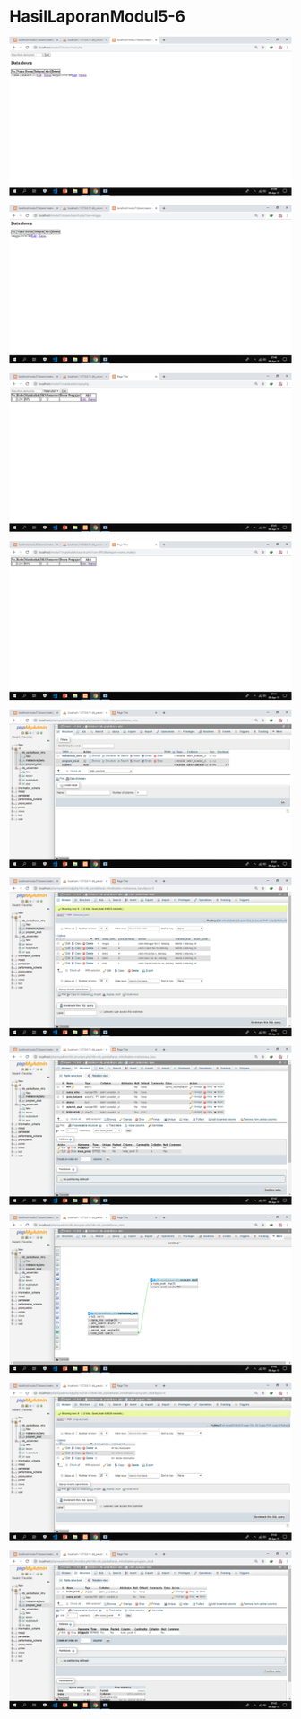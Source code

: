 # HasilLaporanModul5-6
![alt_text](https://github.com/Valenzidanae/HasilLaporanModul5-6/blob/master/Screenshot%20(208).png?raw=true)

![alt_text](https://github.com/Valenzidanae/HasilLaporanModul5-6/blob/master/Screenshot%20(209).png?raw=true)

![alt_text](https://github.com/Valenzidanae/HasilLaporanModul5-6/blob/master/Screenshot%20(210).png?raw=true)

![alt_text](https://github.com/Valenzidanae/HasilLaporanModul5-6/blob/master/Screenshot%20(211).png?raw=true)

![alt_text](https://github.com/Valenzidanae/HasilLaporanModul5-6/blob/master/Screenshot%20(212).png?raw=true)

![alt_text](https://github.com/Valenzidanae/HasilLaporanModul5-6/blob/master/Screenshot%20(213).png?raw=true)

![alt_text](https://github.com/Valenzidanae/HasilLaporanModul5-6/blob/master/Screenshot%20(214).png?raw=true)

![alt_text](https://github.com/Valenzidanae/HasilLaporanModul5-6/blob/master/Screenshot%20(215).png?raw=true)

![alt_text](https://github.com/Valenzidanae/HasilLaporanModul5-6/blob/master/Screenshot%20(216).png?raw=true)

![alt_text](https://github.com/Valenzidanae/HasilLaporanModul5-6/blob/master/Screenshot%20(217).png?raw=true)
